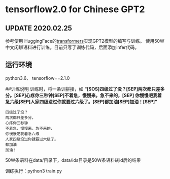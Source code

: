 # tensorflow2.0 for Chinese GPT2 

## UPDATE 2020.02.25
参考使用 HuggingFace的[transformers](https://github.com/huggingface/transformers)实现GPT2模型的编写与训练。
使用50W中文闲聊语料进行训练。目前只写了训练代码，后面添加infer代码。

## 运行环境
python3.6、 tensorflow==2.1.0


##训练说明
训练时，将一条训拼接，如 **"[SOS]四级过了没？[SEP]两次都只差多分。[SEP]心疼你三秒钟[SEP]不着急，慢慢来。急不来的，[SEP]
你慢慢吧我着急六级[SEP]人家四级没过你就要过六级了。[SEP]都加油[SEP]加油！[SEP]"**
```
四级过了没？
两次都只差多分。
心疼你三秒钟
不着急，慢慢来。急不来的，
你慢慢吧我着急六级
人家四级没过你就要过六级了。
都加油
加油！
```
50W条语料在data/目录下，data/ids目录是50W条语料转id后的结果

训练执行：python3 train.py

